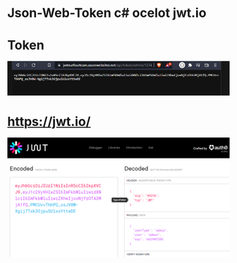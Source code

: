 # Json-Web-Token  c# ocelot jwt.io

# Token

![alt](./src/images/jwt001.png)

# https://jwt.io/

![alt](./src/images/jwt002.png)
